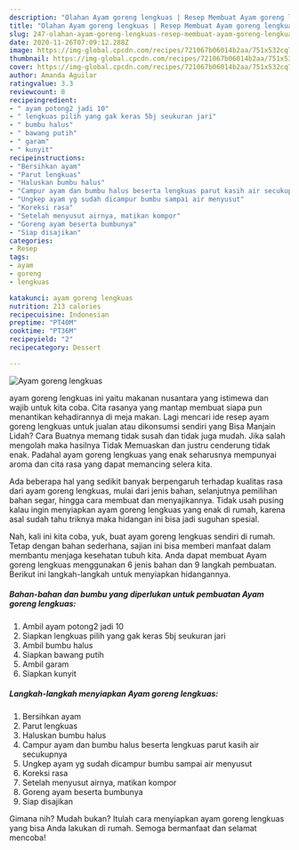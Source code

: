 ```yaml
---
description: "Olahan Ayam goreng lengkuas | Resep Membuat Ayam goreng lengkuas Yang Menggugah Selera"
title: "Olahan Ayam goreng lengkuas | Resep Membuat Ayam goreng lengkuas Yang Menggugah Selera"
slug: 247-olahan-ayam-goreng-lengkuas-resep-membuat-ayam-goreng-lengkuas-yang-menggugah-selera
date: 2020-11-26T07:09:12.288Z
image: https://img-global.cpcdn.com/recipes/721067b06014b2aa/751x532cq70/ayam-goreng-lengkuas-foto-resep-utama.jpg
thumbnail: https://img-global.cpcdn.com/recipes/721067b06014b2aa/751x532cq70/ayam-goreng-lengkuas-foto-resep-utama.jpg
cover: https://img-global.cpcdn.com/recipes/721067b06014b2aa/751x532cq70/ayam-goreng-lengkuas-foto-resep-utama.jpg
author: Amanda Aguilar
ratingvalue: 3.3
reviewcount: 8
recipeingredient:
- " ayam potong2 jadi 10"
- " lengkuas pilih yang gak keras 5bj seukuran jari"
- " bumbu halus"
- " bawang putih"
- " garam"
- " kunyit"
recipeinstructions:
- "Bersihkan ayam"
- "Parut lengkuas"
- "Haluskan bumbu halus"
- "Campur ayam dan bumbu halus beserta lengkuas parut kasih air secukupnya"
- "Ungkep ayam yg sudah dicampur bumbu sampai air menyusut"
- "Koreksi rasa"
- "Setelah menyusut airnya, matikan kompor"
- "Goreng ayam beserta bumbunya"
- "Siap disajikan"
categories:
- Resep
tags:
- ayam
- goreng
- lengkuas

katakunci: ayam goreng lengkuas 
nutrition: 213 calories
recipecuisine: Indonesian
preptime: "PT40M"
cooktime: "PT36M"
recipeyield: "2"
recipecategory: Dessert

---
```



![Ayam goreng lengkuas](https://img-global.cpcdn.com/recipes/721067b06014b2aa/751x532cq70/ayam-goreng-lengkuas-foto-resep-utama.jpg)


ayam goreng lengkuas ini yaitu makanan nusantara yang istimewa dan wajib untuk kita coba. Cita rasanya yang mantap membuat siapa pun menantikan kehadirannya di meja makan.
Lagi mencari ide resep ayam goreng lengkuas untuk jualan atau dikonsumsi sendiri yang Bisa Manjain Lidah? Cara Buatnya memang tidak susah dan tidak juga mudah. Jika salah mengolah maka hasilnya Tidak Memuaskan dan justru cenderung tidak enak. Padahal ayam goreng lengkuas yang enak seharusnya mempunyai aroma dan cita rasa yang dapat memancing selera kita.

Ada beberapa hal yang sedikit banyak berpengaruh terhadap kualitas rasa dari ayam goreng lengkuas, mulai dari jenis bahan, selanjutnya pemilihan bahan segar, hingga cara membuat dan menyajikannya. Tidak usah pusing kalau ingin menyiapkan ayam goreng lengkuas yang enak di rumah, karena asal sudah tahu triknya maka hidangan ini bisa jadi suguhan spesial.




Nah, kali ini kita coba, yuk, buat ayam goreng lengkuas sendiri di rumah. Tetap dengan bahan sederhana, sajian ini bisa memberi manfaat dalam membantu menjaga kesehatan tubuh kita. Anda dapat membuat Ayam goreng lengkuas menggunakan 6 jenis bahan dan 9 langkah pembuatan. Berikut ini langkah-langkah untuk menyiapkan hidangannya.

<!--inarticleads1-->

##### Bahan-bahan dan bumbu yang diperlukan untuk pembuatan Ayam goreng lengkuas:

1. Ambil  ayam potong2 jadi 10
1. Siapkan  lengkuas pilih yang gak keras 5bj seukuran jari
1. Ambil  bumbu halus
1. Siapkan  bawang putih
1. Ambil  garam
1. Siapkan  kunyit




<!--inarticleads2-->

##### Langkah-langkah menyiapkan Ayam goreng lengkuas:

1. Bersihkan ayam
1. Parut lengkuas
1. Haluskan bumbu halus
1. Campur ayam dan bumbu halus beserta lengkuas parut kasih air secukupnya
1. Ungkep ayam yg sudah dicampur bumbu sampai air menyusut
1. Koreksi rasa
1. Setelah menyusut airnya, matikan kompor
1. Goreng ayam beserta bumbunya
1. Siap disajikan




Gimana nih? Mudah bukan? Itulah cara menyiapkan ayam goreng lengkuas yang bisa Anda lakukan di rumah. Semoga bermanfaat dan selamat mencoba!
